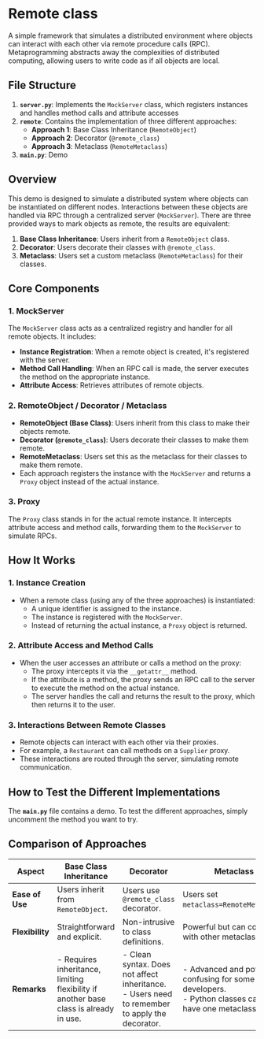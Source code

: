 # Remote class

A simple framework that simulates a distributed environment where objects can interact with each other via remote procedure calls (RPC). Metaprogramming abstracts away the complexities of distributed computing, allowing users to write code as if all objects are local.

## File Structure

1. **`server.py`**: Implements the `MockServer` class, which registers instances and handles method calls and attribute accesses
2. **`remote`**: Contains the implementation of three different approaches:
   - **Approach 1**: Base Class Inheritance (`RemoteObject`)
   - **Approach 2**: Decorator (`@remote_class`)
   - **Approach 3**: Metaclass (`RemoteMetaclass`)
3. **`main.py`**: Demo

## Overview

This demo is designed to simulate a distributed system where objects can be instantiated on different nodes. Interactions between these objects are handled via RPC through a centralized server (`MockServer`). There are three provided ways to mark objects as remote, the results are equivalent:

1. **Base Class Inheritance**: Users inherit from a `RemoteObject` class.
2. **Decorator**: Users decorate their classes with `@remote_class`.
3. **Metaclass**: Users set a custom metaclass (`RemoteMetaclass`) for their classes.

## Core Components

### 1. MockServer

The `MockServer` class acts as a centralized registry and handler for all remote objects. It includes:

- **Instance Registration**: When a remote object is created, it's registered with the server.
- **Method Call Handling**: When an RPC call is made, the server executes the method on the appropriate instance.
- **Attribute Access**: Retrieves attributes of remote objects.

### 2. RemoteObject / Decorator / Metaclass

- **RemoteObject (Base Class)**: Users inherit from this class to make their objects remote.
- **Decorator (`@remote_class`)**: Users decorate their classes to make them remote.
- **RemoteMetaclass**: Users set this as the metaclass for their classes to make them remote.
- Each approach registers the instance with the `MockServer` and returns a `Proxy` object instead of the actual instance.

### 3. Proxy

The `Proxy` class stands in for the actual remote instance. It intercepts attribute access and method calls, forwarding them to the `MockServer` to simulate RPCs.

## How It Works

### 1. Instance Creation

- When a remote class (using any of the three approaches) is instantiated:
  - A unique identifier is assigned to the instance.
  - The instance is registered with the `MockServer`.
  - Instead of returning the actual instance, a `Proxy` object is returned.

### 2. Attribute Access and Method Calls

- When the user accesses an attribute or calls a method on the proxy:
  - The proxy intercepts it via the `__getattr__` method.
  - If the attribute is a method, the proxy sends an RPC call to the server to execute the method on the actual instance.
  - The server handles the call and returns the result to the proxy, which then returns it to the user.

### 3. Interactions Between Remote Classes

- Remote objects can interact with each other via their proxies.
- For example, a `Restaurant` can call methods on a `Supplier` proxy.
- These interactions are routed through the server, simulating remote communication.

## How to Test the Different Implementations

The **`main.py`** file contains a demo. To test the different approaches, simply uncomment the method you want to try.

## Comparison of Approaches

| Aspect              | Base Class Inheritance                   | Decorator                           | Metaclass                         |
|---------------------|-------------------------------------------|-------------------------------------|-----------------------------------|
| **Ease of Use**     | Users inherit from `RemoteObject`.       | Users use `@remote_class` decorator.| Users set `metaclass=RemoteMetaclass`. |
| **Flexibility**     | Straightforward and explicit.            | Non-intrusive to class definitions. | Powerful but can conflict with other metaclasses. |
| **Remarks**         | - Requires inheritance, limiting flexibility if another base class is already in use. | - Clean syntax. Does not affect inheritance. <br> - Users need to remember to apply the decorator. | - Advanced and potentially confusing for some developers. <br> - Python classes can only have one metaclass. |
